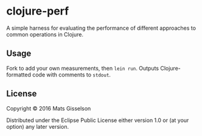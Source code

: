 # clojure-perf

A simple harness for evaluating the performance of different approaches to common operations in Clojure.

## Usage

Fork to add your own measurements, then `lein run`. Outputs Clojure-formatted code with comments to `stdout`.

## License

Copyright © 2016 Mats Gisselson

Distributed under the Eclipse Public License either version 1.0 or (at your option) any later version.
